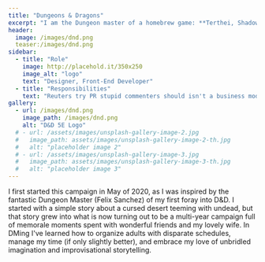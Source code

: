 ```yaml
---
title: "Dungeons & Dragons"
excerpt: "I am the Dungeon master of a homebrew game: **Terthei, Shadow's Wake**."
header:
  image: /images/dnd.png
  teaser:/images/dnd.png
sidebar:
  - title: "Role"
    image: http://placehold.it/350x250
    image_alt: "logo"
    text: "Designer, Front-End Developer"
  - title: "Responsibilities"
    text: "Reuters try PR stupid commenters should isn't a business model"
gallery:
  - url: /images/dnd.png
    image_path: /images/dnd.png
    alt: "D&D 5E Logo"
  # - url: /assets/images/unsplash-gallery-image-2.jpg
  #   image_path: assets/images/unsplash-gallery-image-2-th.jpg
  #   alt: "placeholder image 2"
  # - url: /assets/images/unsplash-gallery-image-3.jpg
  #   image_path: assets/images/unsplash-gallery-image-3-th.jpg
  #   alt: "placeholder image 3"
---
```


I first started this campaign in May of 2020, as I was inspired by the fantastic Dungeon Master (Felix Sanchez) of my first foray into D&D. I started with a simple story about a cursed desert teeming with undead, but that story grew into what is now turning out to be a multi-year campaign full of memorale moments spent with wonderful friends and my lovely wife. In DMing I've learned how to organize adults with disparate schedules, manage my time (if only slightly better), and embrace my love of unbridled imagination and improvisational storytelling.
